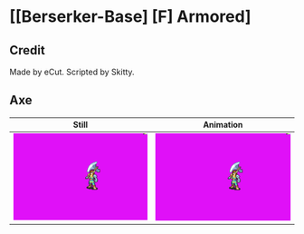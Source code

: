 # [\[Berserker-Base\] \[F\] Armored]

## Credit

Made by eCut.
Scripted by Skitty.
	
## Axe

| Still | Animation |
| :---: | :-------: |
| ![Axe still](./Axe_000.png) | ![Axe animation](./Axe.gif) |
